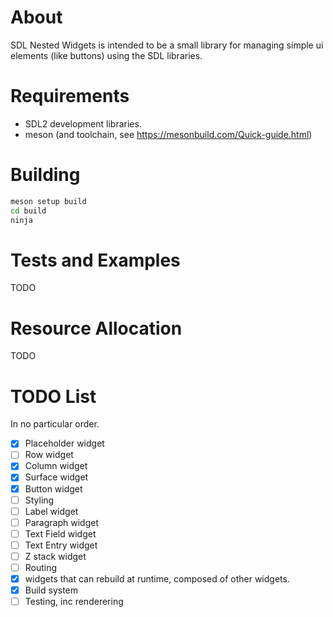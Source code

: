 # About

SDL Nested Widgets is intended to be a small library for managing simple ui elements (like buttons) using the SDL libraries.

# Requirements

- SDL2 development libraries.
- meson (and toolchain, see https://mesonbuild.com/Quick-guide.html)

# Building

```bash
meson setup build
cd build
ninja
```

# Tests and Examples

TODO

# Resource Allocation

TODO

# TODO List

In no particular order.

- [x] Placeholder widget
- [ ] Row widget
- [x] Column widget
- [x] Surface widget
- [x] Button widget
- [ ] Styling
- [ ] Label widget
- [ ] Paragraph widget
- [ ] Text Field widget
- [ ] Text Entry widget
- [ ] Z stack widget
- [ ] Routing
- [x] widgets that can rebuild at runtime, composed of other widgets.
- [x] Build system
- [ ] Testing, inc renderering